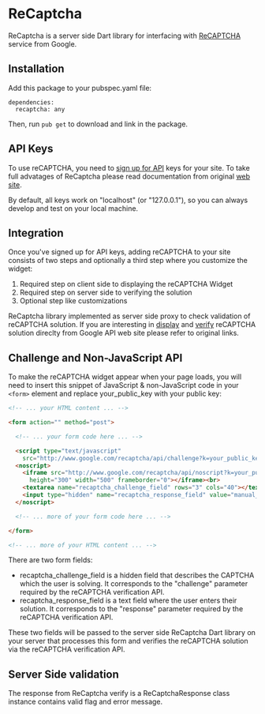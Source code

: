 ReCaptcha
=========

ReCaptcha is a server side Dart library for interfacing with [ReCAPTCHA](https://developers.google.com/recaptcha) service from Google.

Installation
------------

Add this package to your pubspec.yaml file:

    dependencies:
      recaptcha: any

Then, run `pub get` to download and link in the package.

API Keys
--------

To use reCAPTCHA, you need to [sign up for API](http://www.google.com/recaptcha/admin#whyrecaptcha) keys for your site. To take full advatages of ReCaptcha please read documentation from original [web site](https://developers.google.com/recaptcha).

By default, all keys work on "localhost" (or "127.0.0.1"), so you can always develop and test on your local machine.


Integration
-----------

Once you've signed up for API keys, adding reCAPTCHA to your site consists of two steps and optionally a third step where you customize the widget:

1. Required step on client side to displaying the reCAPTCHA Widget
2. Required step on server side to verifying the solution
3. Optional step like customizations

ReCaptcha library implemented as server side proxy to check validation of reCAPTCHA solution. If you are interesting in [display](https://developers.google.com/recaptcha/docs/display) and [verify](https://developers.google.com/recaptcha/docs/verify) reCAPTCHA solution direclty from Google API web site please refer to original links. 

Challenge and Non-JavaScript API
--------------------------------

To make the reCAPTCHA widget appear when your page loads, you will need to insert this snippet of JavaScript & non-JavaScript code in your `<form>` element and replace your_public_key with your public key:

```html
<!-- ... your HTML content ... -->

<form action="" method="post">

  <!-- ... your form code here ... -->

  <script type="text/javascript" 
    src="http://www.google.com/recaptcha/api/challenge?k=your_public_key"></script>
  <noscript>
    <iframe src="http://www.google.com/recaptcha/api/noscript?k=your_public_key" 
      height="300" width="500" frameborder="0"></iframe><br>
    <textarea name="recaptcha_challenge_field" rows="3" cols="40"></textarea>
    <input type="hidden" name="recaptcha_response_field" value="manual_challenge">
  </noscript>

  <!-- ... more of your form code here ... -->

</form>

<!-- ... more of your HTML content ... -->
```

There are two form fields:

- recaptcha_challenge_field is a hidden field that describes the CAPTCHA which the user is solving. It corresponds to the "challenge" parameter required by the reCAPTCHA verification API.
- recaptcha_response_field is a text field where the user enters their solution. It corresponds to the "response" parameter required by the reCAPTCHA verification API.

These two fields will be passed to the server side ReCaptcha Dart library on your server that processes this form and verifies the reCAPTCHA solution via the reCAPTCHA verification API.

Server Side validation
----------------------

The response from ReCaptcha verify is a ReCaptchaResponse class instance contains valid flag and error message. 

